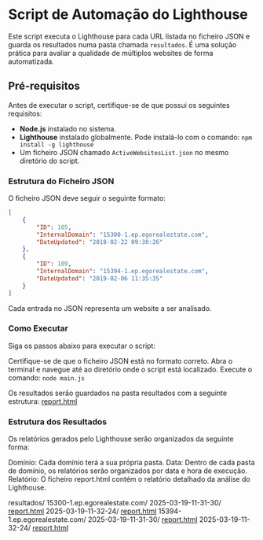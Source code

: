 # Script de Automação do Lighthouse

Este script executa o Lighthouse para cada URL listada no ficheiro JSON e guarda os resultados numa pasta chamada `resultados`. É uma solução prática para avaliar a qualidade de múltiplos websites de forma automatizada.

## Pré-requisitos

Antes de executar o script, certifique-se de que possui os seguintes requisitos:

- **Node.js** instalado no sistema.
- **Lighthouse** instalado globalmente. Pode instalá-lo com o comando:
  `npm install -g lighthouse`
- Um ficheiro JSON chamado `ActiveWebsitesList.json` no mesmo diretório do script.

### Estrutura do Ficheiro JSON

O ficheiro JSON deve seguir o seguinte formato:

```json
[
    {
        "ID": 105,
        "InternalDomain": "15300-1.ep.egorealestate.com",
        "DateUpdated": "2018-02-22 09:30:26"
    },
    {
        "ID": 109,
        "InternalDomain": "15394-1.ep.egorealestate.com",
        "DateUpdated": "2019-02-06 11:35:35"
    }
]
```

Cada entrada no JSON representa um website a ser analisado.

### Como Executar
Siga os passos abaixo para executar o script:

Certifique-se de que o ficheiro JSON está no formato correto.
Abra o terminal e navegue até ao diretório onde o script está localizado.
Execute o comando:
`node main.js`

Os resultados serão guardados na pasta resultados com a seguinte estrutura:
[report.html](http://_vscodecontentref_/0)

### Estrutura dos Resultados
Os relatórios gerados pelo Lighthouse serão organizados da seguinte forma:

Domínio: Cada domínio terá a sua própria pasta.
Data: Dentro de cada pasta de domínio, os relatórios serão organizados por data e hora de execução.
Relatório: O ficheiro report.html contém o relatório detalhado da análise do Lighthouse.

resultados/
    15300-1.ep.egorealestate.com/
        2025-03-19-11-31-30/
            [report.html](http://_vscodecontentref_/1)
        2025-03-19-11-32-24/
            [report.html](http://_vscodecontentref_/2)
    15394-1.ep.egorealestate.com/
        2025-03-19-11-31-30/
            [report.html](http://_vscodecontentref_/3)
        2025-03-19-11-32-24/
            [report.html](http://_vscodecontentref_/4)